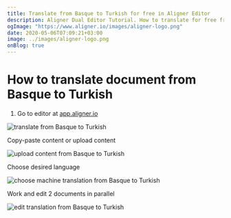 ```yaml
---
title: Translate from Basque to Turkish for free in Aligner Editor
description: Aligner Dual Editor Tutorial. How to translate for free from Basque to Turkish. Aligner is multilingual document management platform. 
ogImage: "https://www.aligner.io/images/aligner-logo.png"
date: 2020-05-06T07:09:21+03:00
image: ../images/aligner-logo.png
onBlog: true
---
```


# How to translate document from Basque to Turkish

1. Go to editor at [app.aligner.io](https://app.aligner.io "Aligner App web page")

![translate from Basque to Turkish](../aligner-blank-editor.png "translate from Basque to Turkish")

Copy-paste content or upload content

![upload content from Basque to Turkish](../aligner-uploaded-document.png "upload content from Basque to Turkish")

Choose desired language

![choose machine translation from Basque to Turkish](../aligner-language-dropdown.png "choose machine translation from Basque to Turkish")

Work and edit 2 documents in parallel

![edit translation from Basque to Turkish](../aligner-double-sitded-editor.png "edit translation from Basque to Turkish")

